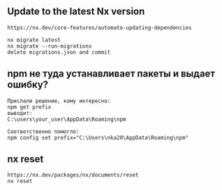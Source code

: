 ## Update to the latest Nx version
```
https://nx.dev/core-features/automate-updating-dependencies

nx migrate latest 
nx migrate --run-migrations
delete migrations.json and commit
```

## npm не туда устанавливает пакеты и выдает ошибку?
```
Прислали решение, кому интересно:
npm get prefix
выводит:
C:\users\your_user\AppData\Roaming\npm

Соответственно помогло:
npm config set prefix="C:\Users\nka20\AppData\Roaming\npm"
```
## nx reset
```
https://nx.dev/packages/nx/documents/reset
nx reset
```